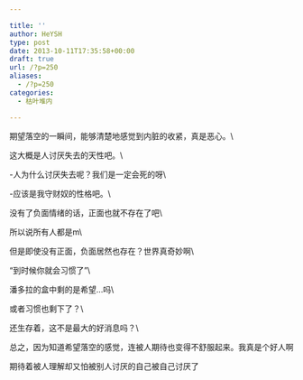 ```yaml
---

title: ''
author: HeYSH
type: post
date: 2013-10-11T17:35:58+00:00
draft: true
url: /?p=250
aliases:
  - /?p=250
categories:
  - 枯叶堆内

---
```

期望落空的一瞬间，能够清楚地感觉到内脏的收紧，真是恶心。\

这大概是人讨厌失去的天性吧。\

-人为什么讨厌失去呢？我们是一定会死的呀\

-应该是我守财奴的性格吧。\

没有了负面情绪的话，正面也就不存在了吧\

所以说所有人都是m\

但是即使没有正面，负面居然也存在？世界真奇妙啊\

“到时候你就会习惯了”\

潘多拉的盒中剩的是希望…吗\

或者习惯也剩下了？\

还生存着，这不是最大的好消息吗？\

总之，因为知道希望落空的感觉，连被人期待也变得不舒服起来。我真是个好人啊



期待着被人理解却又怕被别人讨厌的自己被自己讨厌了

